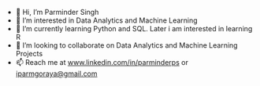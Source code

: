 - 👋 Hi, I’m Parminder Singh
- 👀 I’m interested in Data Analytics and Machine Learning
- 🌱 I’m currently learning Python and SQL. Later i am interested in learning R
- 💞️ I’m looking to collaborate on Data Analytics and Machine Learning Projects
- 📫 Reach me at www.linkedin.com/in/parminderps or iparmgoraya@gmail.com

<!---
IamParm/IamParm is a ✨ special ✨ repository because its `README.md` (this file) appears on your GitHub profile.
You can click the Preview link to take a look at your changes.
--->
